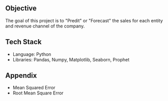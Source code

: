## Objective

The goal of this project is to "Predit" or "Forecast" the sales for each entity and revenue channel of the company.

## Tech Stack

- Language: Python
- Libraries: Pandas, Numpy, Matplotlib, Seaborn, Prophet

## Appendix
- Mean Squared Error
- Root Mean Square Error

